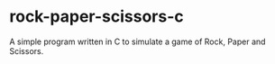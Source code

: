 # rock-paper-scissors-c
A simple program written in C to simulate a game of Rock, Paper and Scissors.
